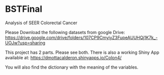 # BSTFinal
Analysis of SEER Colorectal Cancer

Please Download the following datasets from google Drive: 
https://drive.google.com/drive/folders/107CP9CmyiyZ3FupeAUUHQj1K7k_-UOJw?usp=sharing

This project has 2 parts. Please see both. 
There is also a working Shiny App available at:
https://dmottacalderon.shinyapps.io/Colon4/

You will also find the dictionary with the meaning of the variables. 
